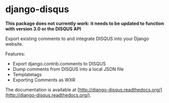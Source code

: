 # django-disqus

__This package does not currently work: it needs to be updated to function with version 3.0 or the DISQUS API__

Export existing comments to and integrate DISQUS into your Django website.

Features:

- Export django.contrib.comments to DISQUS
- Dump comments from DISQUS into a local JSON file
- Templatetags
- Exporting Comments as WXR

The documentation is available at [http://django-disqus.readthedocs.org/](http://django-disqus.readthedocs.org/).

